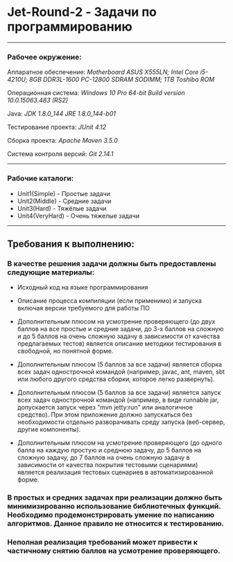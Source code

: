 # Jet-Round-2 - Задачи по программированию
___

### Рабочее окружение:
Аппаратное обеспечение: _Motherboard ASUS X555LN;_ _Intel Core i5-4210U;_ _8GB DDR3L-1600 PC-12800 SDRAM SODIMM;_ _1TB Toshiba ROM_

Операционная система: _Windows 10 Pro 64-bit Build version 10.0.15063.483 (RS2)_

Java: _JDK 1.8.0_144_ _JRE 1.8.0_144-b01_

Тестирование проекта: _JUnit 4.12_

Сборка проекта: _Apache Maven 3.5.0_

Система контроля версий: _Git 2.14.1_
___

### Рабочие каталоги:
* Unit1(Simple) - Простые задачи
* Unit2(Middle) - Средние задачи
* Unit3(Hard) - Тяжёлые задачи
* Unit4(VeryHard) - Очень тяжелые задачи

___

## Требования к выполнению:

### В качестве решения задачи должны быть предоставлены следующие материалы:
- Исходный код на языке программирования

- Описание процесса компиляции (если применимо) и запуска включая версии требуемого
для работы ПО

- Дополнительным плюсом на усмотрение проверяющего (до двух баллов на все простые и
средние задачи, до 3-х баллов на сложную и до 5 баллов на очень сложную задачу в
зависимости от качества предлагаемых тестов) является описание методики тестирования
в свободной, но понятной форме.

- Дополнительным плюсом (5 баллов за все задачи) является сборка всех задач
однострочной командой (например, javac, ant, maven, sbt или любого другого средства
сборки, которое легко развернуть).

- Дополнительным плюсом (5 баллов за все задачи) является запуск всех задач
однострочной командой (например, в виде runnable jar, допускается запуск через
"mvn jetty:run" или аналогичное средство). При этом приложение должно запускаться без необходимости
отдельно разворачивать среду запуска (веб-сервер, другие компоненты).

- Дополнительным плюсом на усмотрение проверяющего (до одного балла на каждую
простую и среднюю задачу, до 5 баллов на сложную задачу, до 7 баллов на очень сложную
задачу в зависимости от качества покрытия тестовыми сценариями) является реализация
тестовых сценариев в автоматизированной форме.

### В простых и средних задачах при реализации должно быть минимизированно использование библиотечных функций. Необходимо продемонстрировать умение по написанию алгоритмов. Данное правило не относится к тестированию.

### Неполная реализация требований может привести к частичному снятию баллов на усмотрение проверяющего.
